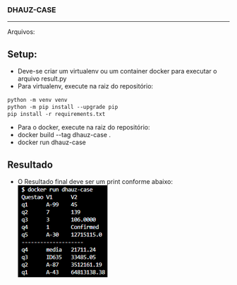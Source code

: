 ### DHAUZ-CASE
---
Arquivos:

## Setup: 
* Deve-se criar um virtualenv ou um container docker para executar o arquivo result.py
* Para virtualenv, execute na raiz do repositório:
```
python -m venv venv
python -m pip install --upgrade pip
pip install -r requirements.txt
```
* Para o docker, execute na raiz do repositório:
* docker build --tag dhauz-case .
* docker run dhauz-case

## Resultado

* O Resultado final deve ser um print conforme abaixo:
  <img src="/utils/resultado.png">

